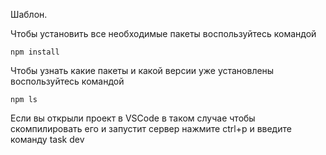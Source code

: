 Шаблон.

Чтобы установить все необходимые пакеты воспользуйтесь командой

	npm install
	
Чтобы узнать какие пакеты и какой версии уже установлены воспользуйтесь командой

	npm ls
	
Если вы открыли проект в VSCode в таком случае чтобы скомпилировать его и запустит сервер 
нажмите ctrl+p и введите команду task dev